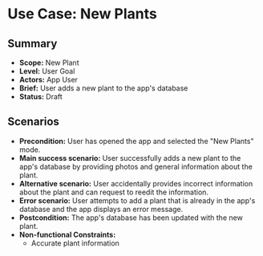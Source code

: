 # Use Case: New Plants

## Summary

- **Scope:** New Plant
- **Level:** User Goal
- **Actors:** App User
- **Brief:** User adds a new plant to the app's database
- **Status:** Draft

## Scenarios

- **Precondition:** User has opened the app and selected the "New Plants" mode.
- **Main success scenario:** User successfully adds a new plant to the app's database by providing photos and general information about the plant.
- **Alternative scenario:** User accidentally provides incorrect information about the plant and can request to reedit the information.
- **Error scenario:** User attempts to add a plant that is already in the app's database and the app displays an error message.
- **Postcondition:** The app's database has been updated with the new plant.
- **Non-functional Constraints:**
  - Accurate plant information
